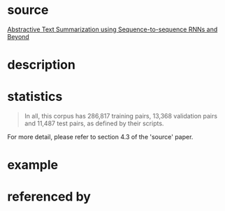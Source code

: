 # source
[Abstractive Text Summarization using Sequence-to-sequence RNNs and Beyond](https://arxiv.org/pdf/1602.06023.pdf)
# description

# statistics
>In all, this corpus has 286,817 training pairs, 13,368
validation pairs and 11,487 test pairs, as defined
by their scripts. 

For more detail, please refer to section 4.3 of the 'source' paper.
# example

# referenced by
